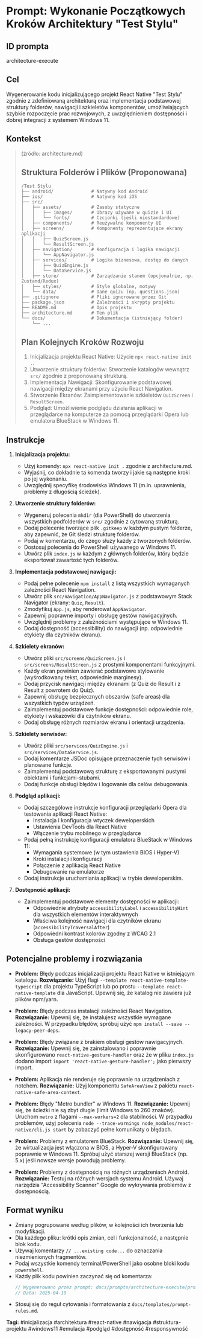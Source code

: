 # Prompt: Wykonanie Początkowych Kroków Architektury "Test Stylu"

## ID prompta

architecture-execute

## Cel

Wygenerowanie kodu inicjalizującego projekt React Native "Test Stylu" zgodnie z zdefiniowaną architekturą oraz implementacja podstawowej struktury folderów, nawigacji i szkieletów komponentów, umożliwiających szybkie rozpoczęcie prac rozwojowych, z uwzględnieniem dostępności i dobrej integracji z systemem Windows 11.

## Kontekst

> (źródło: architecture.md)
>
> ## Struktura Folderów i Plików (Proponowana)
>
> ```
> /Test Stylu
> ├── android/              # Natywny kod Android
> ├── ios/                  # Natywny kod iOS
> ├── src/
> │   ├── assets/           # Zasoby statyczne
> │   │   ├── images/       # Obrazy używane w quizie i UI
> │   │   └── fonts/        # Czcionki (jeśli niestandardowe)
> │   ├── components/       # Reużywalne komponenty UI
> │   ├── screens/          # Komponenty reprezentujące ekrany aplikacji
> │   │   ├── QuizScreen.js
> │   │   └── ResultScreen.js
> │   ├── navigation/       # Konfiguracja i logika nawigacji
> │   │   └── AppNavigator.js
> │   ├── services/         # Logika biznesowa, dostęp do danych
> │   │   ├── QuizEngine.js
> │   │   └── DataService.js
> │   ├── store/            # Zarządzanie stanem (opcjonalnie, np. Zustand/Redux)
> │   ├── styles/           # Style globalne, motywy
> │   └── data/             # Dane quizu (np. questions.json)
> ├── .gitignore            # Pliki ignorowane przez Git
> ├── package.json          # Zależności i skrypty projektu
> ├── README.md             # Opis projektu
> ├── architecture.md       # Ten plik
> └── docs/                 # Dokumentacja (istniejący folder)
>     └── ...
> ```
>
> ## Plan Kolejnych Kroków Rozwoju
>
> 1.  Inicjalizacja projektu React Native: Użycie `npx react-native init .`.
> 2.  Utworzenie struktury folderów: Stworzenie katalogów wewnątrz `src/` zgodnie z proponowaną strukturą.
> 3.  Implementacja Nawigacji: Skonfigurowanie podstawowej nawigacji między ekranami przy użyciu React Navigation.
> 4.  Stworzenie Ekranów: Zaimplementowanie szkieletów `QuizScreen` i `ResultScreen`.
> 5.  Podgląd: Umożliwienie podglądu działania aplikacji w przeglądarce na komputerze za pomocą przeglądarki Opera lub emulatora BlueStack w Windows 11.

## Instrukcje

1. **Inicjalizacja projektu:**

   - Użyj komendy: `npx react-native init .` zgodnie z architecture.md.
   - Wyjaśnij, co dokładnie ta komenda tworzy i jakie są następne kroki po jej wykonaniu.
   - Uwzględnij specyfikę środowiska Windows 11 (m.in. uprawnienia, problemy z długością ścieżek).

2. **Utworzenie struktury folderów:**

   - Wygeneruj polecenia `mkdir` (dla PowerShell) do utworzenia wszystkich podfolderów w `src/` zgodnie z cytowaną strukturą.
   - Dodaj polecenie tworzące plik `.gitkeep` w każdym pustym folderze, aby zapewnić, że Git śledzi strukturę folderów.
   - Podaj w komentarzu, do czego służy każdy z tworzonych folderów.
   - Dostosuj polecenia do PowerShell używanego w Windows 11.
   - Utwórz plik `index.js` w każdym z głównych folderów, który będzie eksportował zawartość tych folderów.

3. **Implementacja podstawowej nawigacji:**

   - Podaj pełne polecenie `npm install` z listą wszystkich wymaganych zależności React Navigation.
   - Utwórz plik `src/navigation/AppNavigator.js` z podstawowym Stack Navigator (ekrany: `Quiz`, `Result`).
   - Zmodyfikuj `App.js`, aby renderował `AppNavigator`.
   - Zapewnij poprawne importy i obsługę gestów nawigacyjnych.
   - Uwzględnij problemy z zależnościami występujące w Windows 11.
   - Dodaj dostępność (accessibility) do nawigacji (np. odpowiednie etykiety dla czytników ekranu).

4. **Szkielety ekranów:**

   - Utwórz pliki `src/screens/QuizScreen.js` i `src/screens/ResultScreen.js` z prostymi komponentami funkcyjnymi.
   - Każdy ekran powinien zawierać podstawowe stylowanie (wyśrodkowany tekst, odpowiednie marginesy).
   - Dodaj przycisk nawigacji między ekranami (z Quiz do Result i z Result z powrotem do Quiz).
   - Zapewnij obsługę bezpiecznych obszarów (safe areas) dla wszystkich typów urządzeń.
   - Zaimplementuj podstawowe funkcje dostępności: odpowiednie role, etykiety i wskazówki dla czytników ekranu.
   - Dodaj obsługę różnych rozmiarów ekranu i orientacji urządzenia.

5. **Szkielety serwisów:**

   - Utwórz pliki `src/services/QuizEngine.js` i `src/services/DataService.js`.
   - Dodaj komentarze JSDoc opisujące przeznaczenie tych serwisów i planowane funkcje.
   - Zaimplementuj podstawową strukturę z eksportowanymi pustymi obiektami i funkcjami-stubami.
   - Dodaj funkcje obsługi błędów i logowanie dla celów debugowania.

6. **Podgląd aplikacji:**

   - Dodaj szczegółowe instrukcje konfiguracji przeglądarki Opera dla testowania aplikacji React Native:
     - Instalacja i konfiguracja wtyczek deweloperskich
     - Ustawienia DevTools dla React Native
     - Włączenie trybu mobilnego w przeglądarce
   - Podaj pełną instrukcję konfiguracji emulatora BlueStack w Windows 11:
     - Wymagania systemowe (w tym ustawienia BIOS i Hyper-V)
     - Kroki instalacji i konfiguracji
     - Połączenie z aplikacją React Native
     - Debugowanie na emulatorze
   - Dodaj instrukcje uruchamiania aplikacji w trybie deweloperskim.

7. **Dostępność aplikacji:**
   - Zaimplementuj podstawowe elementy dostępności w aplikacji:
     - Odpowiednie atrybuty `accessibilityLabel` i `accessibilityHint` dla wszystkich elementów interaktywnych
     - Właściwa kolejność nawigacji dla czytników ekranu (`accessibilityTraversalAfter`)
     - Odpowiedni kontrast kolorów zgodny z WCAG 2.1
     - Obsługa gestów dostępności

## Potencjalne problemy i rozwiązania

- **Problem:** Błędy podczas inicjalizacji projektu React Native w istniejącym katalogu.
  **Rozwiązanie:** Użyj flagi `--template react-native-template-typescript` dla projektu TypeScript lub po prostu `--template react-native-template` dla JavaScript. Upewnij się, że katalog nie zawiera już plików npm/yarn.

- **Problem:** Błędy podczas instalacji zależności React Navigation.
  **Rozwiązanie:** Upewnij się, że instalujesz wszystkie wymagane zależności. W przypadku błędów, spróbuj użyć `npm install --save --legacy-peer-deps`.

- **Problem:** Błędy związane z brakiem obsługi gestów nawigacyjnych.
  **Rozwiązanie:** Upewnij się, że zainstalowano i poprawnie skonfigurowano `react-native-gesture-handler` oraz że w pliku `index.js` dodano import `import 'react-native-gesture-handler';` jako pierwszy import.

- **Problem:** Aplikacja nie renderuje się poprawnie na urządzeniach z notchem.
  **Rozwiązanie:** Użyj komponentu `SafeAreaView` z pakietu `react-native-safe-area-context`.

- **Problem:** Błędy "Metro bundler" w Windows 11.
  **Rozwiązanie:** Upewnij się, że ścieżki nie są zbyt długie (limit Windows to 260 znaków). Uruchom `metro` z flagami `--max-workers=2` dla stabilności. W przypadku problemów, użyj polecenia `node --trace-warnings node_modules/react-native/cli.js start` by zobaczyć pełne komunikaty o błędach.

- **Problem:** Problemy z emulatorem BlueStack.
  **Rozwiązanie:** Upewnij się, że wirtualizacja jest włączona w BIOS, a Hyper-V skonfigurowany poprawnie w Windows 11. Spróbuj użyć starszej wersji BlueStack (np. 5.x) jeśli nowsze wersje powodują problemy.

- **Problem:** Problemy z dostępnością na różnych urządzeniach Android.
  **Rozwiązanie:** Testuj na różnych wersjach systemu Android. Używaj narzędzia "Accessibility Scanner" Google do wykrywania problemów z dostępnością.

## Format wyniku

- Zmiany pogrupowane według plików, w kolejności ich tworzenia lub modyfikacji.
- Dla każdego pliku: krótki opis zmian, cel i funkcjonalność, a następnie blok kodu.
- Używaj komentarzy `// ...existing code...` do oznaczania niezmienionych fragmentów.
- Podaj wszystkie komendy terminal/PowerShell jako osobne bloki kodu `powershell`.
- Każdy plik kodu powinien zaczynać się od komentarza:
  ```js
  // Wygenerowano przez prompt: docs/prompts/architecture-execute/prompt.md
  // Data: 2025-04-19
  ```
- Stosuj się do reguł cytowania i formatowania z `docs/templates/prompt-rules.md`.

**Tagi:** #inicjalizacja #architektura #react-native #nawigacja #struktura-projektu #windows11 #emulacja #podgląd #dostępność #responsywność

